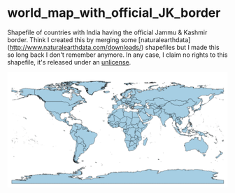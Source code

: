 # world_map_with_official_JK_border
Shapefile of countries with India having the official Jammu & Kashmir border. Think I created this by merging some [naturalearthdata] (http://www.naturalearthdata.com/downloads/) shapefiles but I made this so long back I don't remember anymore. In any case, I claim no rights to this shapefile, it's released under an [unlicense](http://unlicense.org/).

![alt tag](image_world_map_JK.png)
